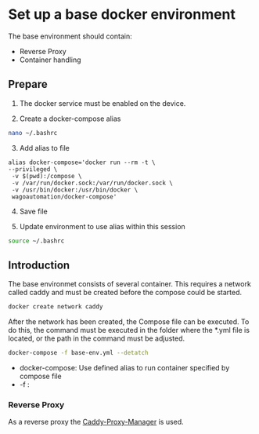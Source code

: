 # Set up a base docker environment

The base environment should contain: 

  * Reverse Proxy
  * Container handling


## Prepare

1. The docker service must be enabled on the device.

2. Create a docker-compose alias
  ```bash
  nano ~/.bashrc
  ```
3. Add alias to file
  ```
  alias docker-compose='docker run --rm -t \
  --privileged \
   -v $(pwd):/compose \
   -v /var/run/docker.sock:/var/run/docker.sock \
   -v /usr/bin/docker:/usr/bin/docker \
   wagoautomation/docker-compose'
  ```
4. Save file

5. Update environment to use alias within this session
  ```bash
  source ~/.bashrc
  ```


## Introduction

The base environmet consists of several container. This requires a network called caddy and must be created before the compose could be started.

```bash
docker create network caddy
```

After the network has been created, the Compose file can be executed.
To do this, the command must be executed in the folder where the *.yml file is located, or the path in the command must be adjusted.

```bash
docker-compose -f base-env.yml --detatch
```

* docker-compose: Use defined alias to run container specified by compose file
* -f <file>:

### Reverse Proxy

As a reverse proxy the [Caddy-Proxy-Manager](https://github.com/lucaslorentz/caddy-docker-proxy) is used.

